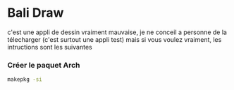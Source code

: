# Bali Draw
c'est une appli de dessin vraiment mauvaise, je ne conceil a personne de la télecharger (c'est surtout une appli test) mais si vous voulez vraiment, les intructions sont les suivantes

### Créer le paquet Arch

```bash
makepkg -si
```
